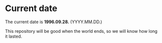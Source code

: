 # Current date

The current date is **1996.09.28.** (YYYY.MM.DD.)

This repository will be good when the world ends, so we will know how long it lasted.